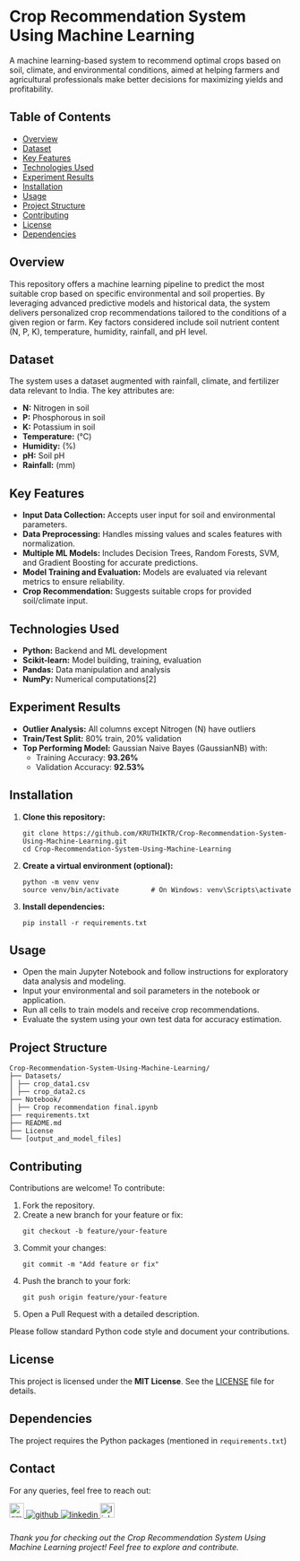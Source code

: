 # Crop Recommendation System Using Machine Learning
A machine learning-based system to recommend optimal crops based on soil, climate, and environmental conditions, aimed at helping farmers and agricultural professionals make better decisions for maximizing yields and profitability.

## Table of Contents
- [Overview](#overview)
- [Dataset](#dataset)
- [Key Features](#key-features)
- [Technologies Used](#technologies-used)
- [Experiment Results](#experiment-results)
- [Installation](#installation)
- [Usage](#usage)
- [Project Structure](#project-structure)
- [Contributing](#contributing)
- [License](#license)
- [Dependencies](#Dependencies)

## Overview
This repository offers a machine learning pipeline to predict the most suitable crop based on specific environmental and soil properties. By leveraging advanced predictive models and historical data, the system delivers personalized crop recommendations tailored to the conditions of a given region or farm. Key factors considered include soil nutrient content (N, P, K), temperature, humidity, rainfall, and pH level.

## Dataset
The system uses a dataset augmented with rainfall, climate, and fertilizer data relevant to India. The key attributes are:
- **N:** Nitrogen in soil
- **P:** Phosphorous in soil
- **K:** Potassium in soil
- **Temperature:** (°C)
- **Humidity:** (%)
- **pH:** Soil pH
- **Rainfall:** (mm)

## Key Features
- **Input Data Collection:** Accepts user input for soil and environmental parameters.
- **Data Preprocessing:** Handles missing values and scales features with normalization.
- **Multiple ML Models:** Includes Decision Trees, Random Forests, SVM, and Gradient Boosting for accurate predictions.
- **Model Training and Evaluation:** Models are evaluated via relevant metrics to ensure reliability.
- **Crop Recommendation:** Suggests suitable crops for provided soil/climate input.

## Technologies Used

- **Python:** Backend and ML development
- **Scikit-learn:** Model building, training, evaluation
- **Pandas:** Data manipulation and analysis
- **NumPy:** Numerical computations[2]

## Experiment Results
- **Outlier Analysis:** All columns except Nitrogen (N) have outliers
- **Train/Test Split:** 80% train, 20% validation
- **Top Performing Model:** Gaussian Naive Bayes (GaussianNB) with:
   - Training Accuracy: **93.26%**
   - Validation Accuracy: **92.53%**

## Installation

1. **Clone this repository:**
    ```
    git clone https://github.com/KRUTHIKTR/Crop-Recommendation-System-Using-Machine-Learning.git
    cd Crop-Recommendation-System-Using-Machine-Learning
    ```

2. **Create a virtual environment (optional):**
    ```
    python -m venv venv
    source venv/bin/activate        # On Windows: venv\Scripts\activate
    ```

3. **Install dependencies:**
    ```
    pip install -r requirements.txt
    ```

## Usage
- Open the main Jupyter Notebook and follow instructions for exploratory data analysis and modeling.
- Input your environmental and soil parameters in the notebook or application.
- Run all cells to train models and receive crop recommendations.
- Evaluate the system using your own test data for accuracy estimation.

## Project Structure
```
Crop-Recommendation-System-Using-Machine-Learning/
├── Datasets/
│ ├── crop_data1.csv
│ ├── crop_data2.cs
├── Notebook/
│ ├── Crop recommendation final.ipynb
├── requirements.txt
├── README.md
├── License
└── [output_and_model_files]
```

## Contributing

Contributions are welcome! To contribute:
1. Fork the repository.
2. Create a new branch for your feature or fix:
    ```
    git checkout -b feature/your-feature
    ```
3. Commit your changes:
    ```
    git commit -m "Add feature or fix"
    ```
4. Push the branch to your fork:
    ```
    git push origin feature/your-feature
    ```
5. Open a Pull Request with a detailed description.

Please follow standard Python code style and document your contributions.

## License

This project is licensed under the **MIT License**. See the [LICENSE](LICENSE) file for details.

## Dependencies
The project requires the Python packages (mentioned in `requirements.txt`)

## Contact
For any queries, feel free to reach out:

<a href="mailto:kruthiktrgowda24@gmail.com" target="_blank">
  <img src="https://img.shields.io/static/v1?message=Gmail&logo=gmail&label=&color=D14836&logoColor=white&labelColor=&style=for-the-badge" height="26" alt="gmail logo"  />
</a>

<a href="https://github.com/KRUTHIKTR" target="_blank">
<img src=https://img.shields.io/badge/github-%2324292e.svg?&style=for-the-badge&logo=github&logoColor=white alt=github style="margin-bottom: 5px;" />
</a>

<a href="https://linkedin.com/in/kruthiktr" target="_blank">
<img src=https://img.shields.io/badge/linkedin-%231E77B5.svg?&style=for-the-badge&logo=linkedin&logoColor=white alt=linkedin style="margin-bottom: 5px;" />
</a>

<a href="https://linktr.ee/kruthik_tr" target="_blank">
  <img src="https://img.shields.io/static/v1?message=Linktree&logo=linktree&label=&color=1de9b6&logoColor=white&labelColor=&style=for-the-badge" height="26" alt="linktree logo"  />
</a>


###### Thank you for checking out the Crop Recommendation System Using Machine Learning project! Feel free to explore and contribute.

